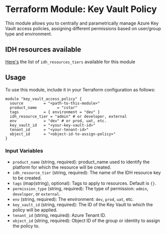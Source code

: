 # Terraform Module: Key Vault Policy

This module allows you to centrally and parametrically manage Azure Key Vault access policies, assigning different permissions based on user/group type and environment.
    
## IDH resources available
[Here's](./LIBRARY.md) the list of `idh_resources_tiers` available for this module


## Usage

To use this module, include it in your Terraform configuration as follows:

```hcl
module "key_vault_access_policy" {
  source         = "<path-to-this-module>"
  product_name         = "cstar"
  tags           = { environment = "dev" }
  idh_resource_tier = "admin" # or developer, external
  env            = "dev" # or prod, uat, etc.
  key_vault_id   = "<your-key-vault-id>"
  tenant_id      = "<your-tenant-id>"
  object_id      = "<object-id-to-assign-policy>"
}
```

### Input Variables

- `product_name` (string, required): product_name used to identify the platform for which the resource will be created.
- `idh_resource_tier` (string, required): The name of the IDH resource key to be created.
- `tags` (map(string), optional): Tags to apply to resources. Default is `{}`.
- `permission_type` (string, required): The type of permission: `admin`, `developer`, or `external`.
- `env` (string, required): The environment: `dev`, `prod`, `uat`, etc.
- `key_vault_id` (string, required): The ID of the Key Vault to which the policy will be applied.
- `tenant_id` (string, required): Azure Tenant ID.
- `object_id` (string, required): Object ID of the group or identity to assign the policy to.
